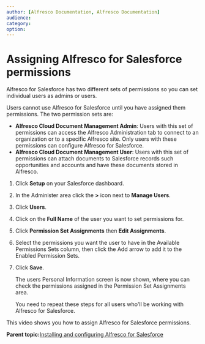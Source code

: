 ```yaml
---
author: [Alfresco Documentation, Alfresco Documentation]
audience: 
category: 
option: 
---
```


# Assigning Alfresco for Salesforce permissions

Alfresco for Salesforce has two different sets of permissions so you can set individual users as admins or users.

Users cannot use Alfresco for Salesforce until you have assigned them permissions. The two permission sets are:

-   **Alfresco Cloud Document Management Admin**: Users with this set of permissions can access the Alfresco Administration tab to connect to an organization or to a specific Alfresco site. Only users with these permissions can configure Alfresco for Salesforce.
-   **Alfresco Cloud Document Management User**: Users with this set of permissions can attach documents to Salesforce records such opportunities and accounts and have these documents stored in Alfresco.

1.  Click **Setup** on your Salesforce dashboard.

2.  In the Administer area click the **\>** icon next to **Manage Users**.

3.  Click **Users**.

4.  Click on the **Full Name** of the user you want to set permissions for.

5.  Click **Permission Set Assignments** then **Edit Assignments**.

6.  Select the permissions you want the user to have in the Available Permissions Sets column, then click the Add arrow to add it to the Enabled Permission Sets.

7.  Click **Save**.

    The users Personal Information screen is now shown, where you can check the permissions assigned in the Permission Set Assignments area.

    You need to repeat these steps for all users who'll be working with Alfresco for Salesforce.


This video shows you how to assign Alfresco for Salesforce permissions.

  

**Parent topic:**[Installing and configuring Alfresco for Salesforce](../concepts/salesforce_install_config_overview.md)

